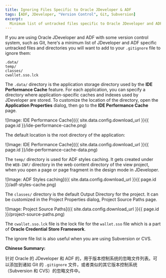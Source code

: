 ```yaml
---
title: Ignoring Files Specific to Oracle JDeveloper & ADF
tags: [ADF, JDeveloper, "Version Control", Git, Subversion]
excerpt: 
  Minimum list of untracked files specific to Oracle JDeveloper and ADF for the .gitignore file of Git or similar ignore files used by other version control system, such as Subversion and CVS.
---
```

If you are using Oracle JDeveloper and ADF with some version control system, such as Git, here's a minimum list of JDeveloper and ADF specific untracked files and directories you will want to add to your `.gitignore` file to ignore them:

    .data/
    temp/
    classes/
    cwallet.sso.lck

The `.data/` directory is the application storage directory used by the **IDE Performance Cache** feature. For each application, you can specify a directory where application-specific caches and indexes used by JDeveloper are stored. To customize the location of the directory, open the **Application Properties** dialog, then go to the **IDE Performance Cache** page.


![Image: IDE Performance Cache]({{ site.data.config.download_url }}{{ page.id }}/ide-performance-cache.png)


The default location is the root directory of the application:


![Image: IDE Performance Cache]({{ site.data.config.download_url }}{{ page.id }}/ide-performance-cache-data.png)


The `temp/` directory is used for ADF styles caching. It gets created under the `WEB-INF/` directory in the web content directory of the view project, when you open a page or page fragment in the design mode in JDeveloper.


![Image: ADF Styles caching]({{ site.data.config.download_url }}{{ page.id }}/adf-styles-cache.png)


The `classes/` directory is the default Output Directory for the project. It can be customized in the Project Properties dialog, Project Source Paths page.


![Image: Project Source Paths]({{ site.data.config.download_url }}{{ page.id }}/project-source-paths.png)


The `cwallet.sso.lck` file is the lock file for the `wallet.sso` file which is a part of **Oracle Credential Store Framework**.

The ignore file list is also useful when you are using Subversion or CVS.

**Chinese Summary:**

针对 Oracle 的 JDeveloper 和 ADF 的，用于版本控制系统的忽略文件列表。可以添加到诸如 Git 的 `.gitignore` 文件，或者类似的其它版本控制系统（Subversion 和 CVS）的忽略文件中。
